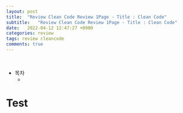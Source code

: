 ```yaml
---
layout: post
title:  "Review Clean Code Review 1Page - Title : Clean Code"
subtitle:   "Review Clean Code Review 1Page - Title : Clean Code"
date:   2022-04-12 12:47:27 +0900
categories: review
tags: review cleancode
comments: true
---
```



<br>

- 목차
    - [](#)


# Test